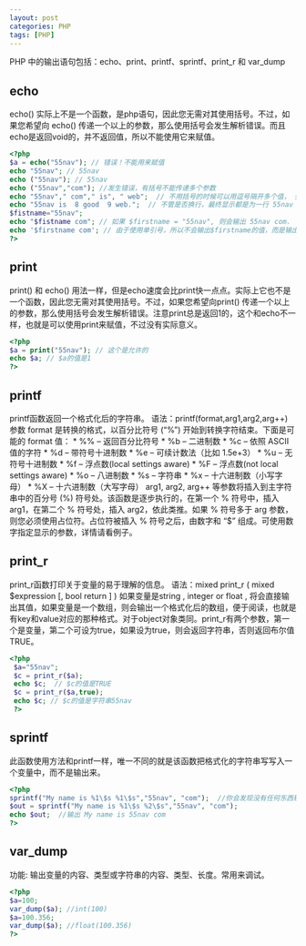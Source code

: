 ```yaml
---
layout: post
categories: PHP
tags: [PHP]
---
```


PHP 中的输出语句包括：echo、print、printf、sprintf、print_r 和 var_dump

## echo

echo() 实际上不是一个函数，是php语句，因此您无需对其使用括号。不过，如果您希望向 echo() 传递一个以上的参数，那么使用括号会发生解析错误。而且echo是返回void的，并不返回值，所以不能使用它来赋值。

```php
<?php  
$a = echo("55nav"); // 错误！不能用来赋值  
echo "55nav"; // 55nav   
echo ("55nav"); // 55nav   
echo ("55nav","com"); //发生错误，有括号不能传递多个参数   
echo "55nav"," com"," is", " web";  // 不用括号的时候可以用逗号隔开多个值， 会输出 55nav com is web   
echo "55nav is  8 good  9 web.";  // 不管是否换行，最终显示都是为一行 55nav is good web.  
$fistname="55nav"; 
echo "$fistname com"; // 如果 $firstname = "55nav", 则会输出 55nav com.  
echo '$firstname com'; // 由于使用单引号，所以不会输出$firstname的值，而是输出 $firstname com 
?>
```

## print

print() 和 echo() 用法一样，但是echo速度会比print快一点点。实际上它也不是一个函数，因此您无需对其使用括号。不过，如果您希望向print() 传递一个以上的参数，那么使用括号会发生解析错误。注意print总是返回1的，这个和echo不一样，也就是可以使用print来赋值，不过没有实际意义。

```php	
<?php 
$a = print("55nav"); // 这个是允许的  
echo $a; // $a的值是1 
?>
```

## printf

printf函数返回一个格式化后的字符串。
语法：printf(format,arg1,arg2,arg++)
参数 format 是转换的格式，以百分比符号 (“%”) 开始到转换字符结束。下面是可能的 format 值：
\* %% – 返回百分比符号
\* %b – 二进制数
\* %c – 依照 ASCII 值的字符
\* %d – 带符号十进制数
\* %e – 可续计数法（比如 1.5e+3）
\* %u – 无符号十进制数
\* %f – 浮点数(local settings aware)
\* %F – 浮点数(not local settings aware)
\* %o – 八进制数
\* %s – 字符串
\* %x – 十六进制数（小写字母）
\* %X – 十六进制数（大写字母）
arg1, arg2, arg++ 等参数将插入到主字符串中的百分号 (%) 符号处。该函数是逐步执行的，在第一个 % 符号中，插入 arg1，在第二个 % 符号处，插入 arg2，依此类推。如果 % 符号多于 arg 参数，则您必须使用占位符。占位符被插入 % 符号之后，由数字和 “\$” 组成。可使用数字指定显示的参数，详情请看例子。

## print_r

print_r函数打印关于变量的易于理解的信息。
语法：mixed print_r ( mixed $expression [, bool return ] )
如果变量是string , integer or float , 将会直接输出其值，如果变量是一个数组，则会输出一个格式化后的数组，便于阅读，也就是有key和value对应的那种格式。对于object对象类同。print_r有两个参数，第一个是变量，第二个可设为true，如果设为true，则会返回字符串，否则返回布尔值TRUE。

```php
<?php 
 $a="55nav"; 
 $c = print_r($a);  
 echo $c;  // $c的值是TRUE  
 $c = print_r($a,true);  
 echo $c; // $c的值是字符串55nav  
 ?>
```

## sprintf

此函数使用方法和printf一样，唯一不同的就是该函数把格式化的字符串写写入一个变量中，而不是输出来。

```php
<?php 
sprintf("My name is %1\$s %1\$s","55nav", "com");  //你会发现没有任何东西输出的。  
$out = sprintf("My name is %1\$s %2\$s","55nav", "com");  
echo $out;  //输出 My name is 55nav com  
?> 
```

## var_dump

功能: 输出变量的内容、类型或字符串的内容、类型、长度。常用来调试。

```php
<?php 
$a=100; 
var_dump($a); //int(100) 
$a=100.356; 
var_dump($a); //float(100.356) 
?> 
```

